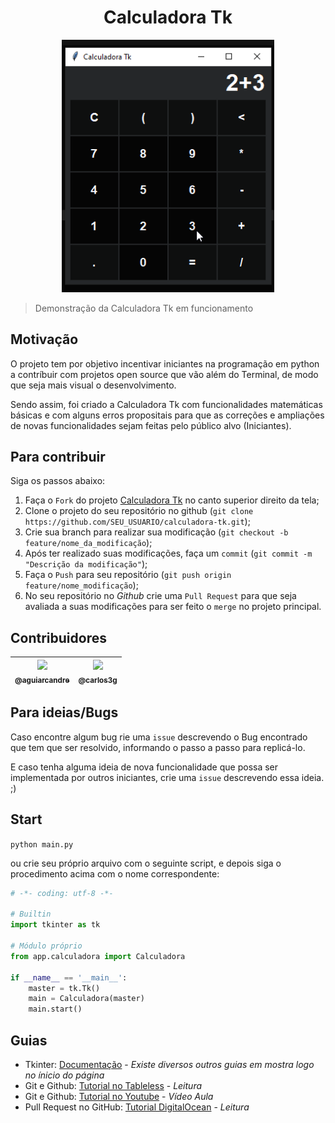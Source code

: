 <div align='center'>
    <h1>Calculadora Tk</h1>
    <img src='./demo/demo.gif' title='Demo da calculadora' width='340px' />
</div>

> Demonstração da Calculadora Tk em funcionamento

## Motivação
O projeto tem por objetivo incentivar iniciantes na programação em python a contríbuir com projetos open source que vão além do Terminal, de modo que seja mais visual o desenvolvimento. 

Sendo assim, foi criado a Calculadora Tk com funcionalidades matemáticas básicas e com alguns erros propositais para que as correções e ampliações de novas funcionalidades sejam feitas pelo público alvo (Iniciantes).

## Para contribuir
Siga os passos abaixo:

1. Faça o `Fork` do projeto [Calculadora Tk](<https://github.com/matheusfelipeog/calculadora-tk.git>) no canto superior direito da tela;
2. Clone o projeto do seu repositório no github (`git clone https://github.com/SEU_USUARIO/calculadora-tk.git`);
3. Crie sua branch para realizar sua modificação (`git checkout -b feature/nome_da_modificação`);
4. Após ter realizado suas modificações, faça um `commit` (`git commit -m "Descrição da modificação"`);
5. Faça o `Push` para seu repositório (`git push origin feature/nome_modificação`);
6. No seu repositório no *Github* crie uma `Pull Request` para que seja avaliada a suas modificações para ser feito o `merge` no projeto principal.

## Contribuidores

| [<img src="https://avatars2.githubusercontent.com/u/25591464?s=115" /><br /><sub>@aguiarcandre</sub>](https://github.com/aguiarcandre) | [<img src="https://avatars2.githubusercontent.com/u/52337966?s=115" /><br /><sub>@carlos3g</sub>](https://github.com/carlos3g) |
|:-:|:-:|

## Para ideias/Bugs
Caso encontre algum bug rie uma `issue` descrevendo o Bug encontrado que tem que ser resolvido, informando o passo a passo para replicá-lo.

E caso tenha alguma ideia de nova funcionalidade que possa ser implementada por outros iniciantes, crie uma `issue` descrevendo essa ideia. ;)

## Start
`python main.py`

ou crie seu próprio arquivo com o seguinte script, e depois siga o procedimento acima com o nome correspondente:
```Python
# -*- coding: utf-8 -*-

# Builtin
import tkinter as tk

# Módulo próprio
from app.calculadora import Calculadora

if __name__ == '__main__':
    master = tk.Tk()
    main = Calculadora(master)
    main.start()
```

## Guias
- Tkinter: [Documentação](https://docs.python.org/3/library/tkinter.html) - *Existe diversos outros guias em mostra logo no ínicio do página*
- Git e Github: [Tutorial no Tableless](https://tableless.com.br/tudo-que-voce-queria-saber-sobre-git-e-github-mas-tinha-vergonha-de-perguntar/) - *Leitura*
- Git e Github: [Tutorial no Youtube](https://www.youtube.com/playlist?list=PLQCmSnNFVYnRdgxOC_ufH58NxlmM6VYd1) - *Vídeo Aula*
- Pull Request no GitHub: [Tutorial DigitalOcean](https://www.digitalocean.com/community/tutorials/como-criar-um-pull-request-no-github-pt) - *Leitura*
